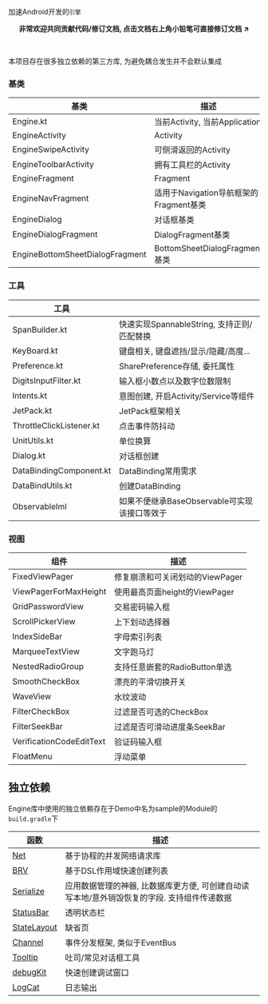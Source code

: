 加速Android开发的`引擎`
<br>

<p align="center"><strong>非常欢迎共同贡献代码/修订文档, 点击文档右上角小铅笔可直接修订文档 ↗</strong></p>
<br>

本项目存在很多独立依赖的第三方库, 为避免耦合发生并不会默认集成

### 基类

| 基类 | 描述 |
|-|-|
| Engine.kt | 当前Activity, 当前Application |
| EngineActivity | Activity |
| EngineSwipeActivity | 可侧滑返回的Activity |
| EngineToolbarActivity | 拥有工具栏的Activity |
| EngineFragment | Fragment |
| EngineNavFragment | 适用于Navigation导航框架的Fragment基类 |
| EngineDialog | 对话框基类 |
| EngineDialogFragment | DialogFragment基类 |
| EngineBottomSheetDialogFragment | BottomSheetDialogFragment基类 |

### 工具

| 工具                     |                                      |
| ------------------------ | ------------------------------------ |
| SpanBuilder.kt            | 快速实现SpannableString, 支持正则/匹配替换   |
| KeyBoard.kt              | 键盘相关, 键盘遮挡/显示/隐藏/高度...       |
| Preference.kt            | SharePreference存储, 委托属性                  |
| DigitsInputFilter.kt     | 输入框小数点以及数字位数限制                     |
| Intents.kt               | 意图创建, 开启Activity/Service等组件 |
| JetPack.kt               | JetPack框架相关                      |
| ThrottleClickListener.kt | 点击事件防抖动                       |
| UnitUtils.kt             | 单位换算                             |
| Dialog.kt                | 对话框创建                           |
| DataBindingComponent.kt  | DataBinding常用需求                  |
| DataBindUtils.kt         | 创建DataBinding                      |
| ObservableIml            | 如果不便继承BaseObservable可实现该接口等效于   |

### 视图

| 组件 | 描述 |
|-|-|
| FixedViewPager | 修复崩溃和可关闭划动的ViewPager |
| ViewPagerForMaxHeight | 使用最高页面height的ViewPager |
| GridPasswordView | 交易密码输入框 |
| ScrollPickerView | 上下划动选择器 |
| IndexSideBar | 字母索引列表 |
| MarqueeTextView | 文字跑马灯 |
| NestedRadioGroup | 支持任意嵌套的RadioButton单选 |
| SmoothCheckBox | 漂亮的平滑切换开关 |
| WaveView | 水纹波动 |
| FilterCheckBox | 过滤是否可选的CheckBox |
| FilterSeekBar | 过滤是否可滑动进度条SeekBar |
| VerificationCodeEditText | 验证码输入框 |
| FloatMenu | 浮动菜单 |

## 独立依赖
Engine库中使用的独立依赖存在于Demo中名为sample的Module的`build.gradle`下

| 函数 | 描述 |
|-|-|
| [Net](https://github.com/liangjingkanji/Net) | 基于协程的并发网络请求库 |
| [BRV](https://github.com/liangjingkanji/BRV) | 基于DSL作用域快速创建列表 |
| [Serialize](https://github.com/liangjingkanji/Serialize) | 应用数据管理的神器, 比数据库更方便, 可创建自动读写本地/意外销毁恢复的字段. 支持组件传递数据 |
| [StatusBar](https://github.com/liangjingkanji/StatusBar) | 透明状态栏 |
| [StateLayout](https://github.com/liangjingkanji/StateLayout) | 缺省页 |
| [Channel](https://github.com/liangjingkanji/Channel) | 事件分发框架, 类似于EventBus |
| [Tooltip](https://github.com/liangjingkanji/Tooltip) | 吐司/常见对话框工具 |
| [debugKit](https://github.com/liangjingkanji/debugkit) | 快速创建调试窗口 |
| [LogCat](https://github.com/liangjingkanji/LogCat) | 日志输出 |
